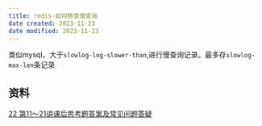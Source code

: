 ```yaml
---
title: redis-如何排查慢查询
date created: 2023-11-23
date modified: 2023-11-23
---
```


类似mysql，大于`slowlog-log-slower-than`,进行慢查询记录。最多存`slowlog-max-len`条记录

## 资料

[22 第11～21讲课后思考题答案及常见问题答疑](https://learn.lianglianglee.com/%e4%b8%93%e6%a0%8f/Redis%20%e6%a0%b8%e5%bf%83%e6%8a%80%e6%9c%af%e4%b8%8e%e5%ae%9e%e6%88%98/22%20%20%e7%ac%ac11%ef%bd%9e21%e8%ae%b2%e8%af%be%e5%90%8e%e6%80%9d%e8%80%83%e9%a2%98%e7%ad%94%e6%a1%88%e5%8f%8a%e5%b8%b8%e8%a7%81%e9%97%ae%e9%a2%98%e7%ad%94%e7%96%91.md)
